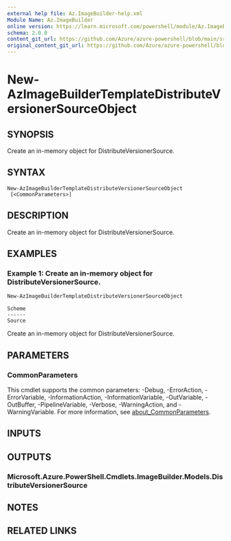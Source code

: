 ```yaml
---
external help file: Az.ImageBuilder-help.xml
Module Name: Az.ImageBuilder
online version: https://learn.microsoft.com/powershell/module/Az.ImageBuilder/new-azimagebuildertemplatedistributeversionersourceobject
schema: 2.0.0
content_git_url: https://github.com/Azure/azure-powershell/blob/main/src/ImageBuilder/ImageBuilder/help/New-AzImageBuilderTemplateDistributeVersionerSourceObject.md
original_content_git_url: https://github.com/Azure/azure-powershell/blob/main/src/ImageBuilder/ImageBuilder/help/New-AzImageBuilderTemplateDistributeVersionerSourceObject.md
---
```


# New-AzImageBuilderTemplateDistributeVersionerSourceObject

## SYNOPSIS
Create an in-memory object for DistributeVersionerSource.

## SYNTAX

```
New-AzImageBuilderTemplateDistributeVersionerSourceObject
 [<CommonParameters>]
```

## DESCRIPTION
Create an in-memory object for DistributeVersionerSource.

## EXAMPLES

### Example 1: Create an in-memory object for DistributeVersionerSource.
```powershell
New-AzImageBuilderTemplateDistributeVersionerSourceObject
```

```output
Scheme
------
Source
```

Create an in-memory object for DistributeVersionerSource.

## PARAMETERS

### CommonParameters
This cmdlet supports the common parameters: -Debug, -ErrorAction, -ErrorVariable, -InformationAction, -InformationVariable, -OutVariable, -OutBuffer, -PipelineVariable, -Verbose, -WarningAction, and -WarningVariable. For more information, see [about_CommonParameters](http://go.microsoft.com/fwlink/?LinkID=113216).

## INPUTS

## OUTPUTS

### Microsoft.Azure.PowerShell.Cmdlets.ImageBuilder.Models.DistributeVersionerSource

## NOTES

## RELATED LINKS
